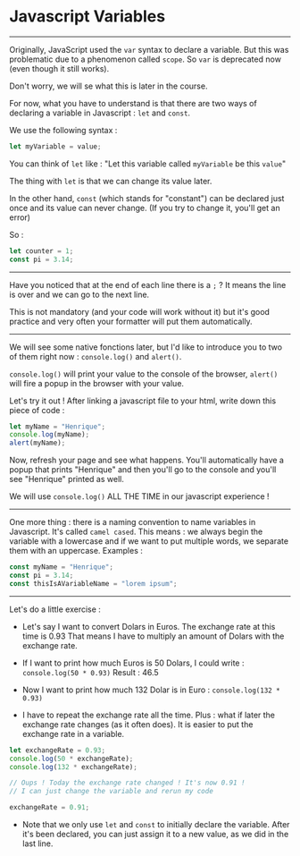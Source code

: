 # Javascript Variables

---

Originally, JavaScript used the `var` syntax to declare a variable. But this was problematic due to a phenomenon called `scope`. So `var` is deprecated now (even though it still works).

Don't worry, we will se what this is later in the course.

For now, what you have to understand is that there are two ways of declaring a variable in Javascript : `let` and `const`.

We use the following syntax :

```js
let myVariable = value;
```

You can think of `let` like : "Let this variable called `myVariable` be this `value`"

The thing with `let` is that we can change its value later.

In the other hand, `const` (which stands for "constant") can be declared just once and its value can never change. (If you try to change it, you'll get an error)

So :

```js
let counter = 1;
const pi = 3.14;
```

---

Have you noticed that at the end of each line there is a `;` ?
It means the line is over and we can go to the next line.

This is not mandatory (and your code will work without it) but it's good practice and very often your formatter will put them automatically.

---

We will see some native fonctions later, but I'd like to introduce you to two of them right now : `console.log()` and `alert()`.

`console.log()` will print your value to the console of the browser, `alert()` will fire a popup in the browser with your value.

Let's try it out ! After linking a javascript file to your html, write down this piece of code :

```js
let myName = "Henrique";
console.log(myName);
alert(myName);
```

Now, refresh your page and see what happens.
You'll automatically have a popup that prints "Henrique" and then you'll go to the console and you'll see "Henrique" printed as well.

We will use `console.log()` ALL THE TIME in our javascript experience !

---

One more thing : there is a naming convention to name variables in Javascript. It's called `camel cased`. This means : we always begin the variable with a lowercase and if we want to put multiple words, we separate them with an uppercase. Examples :

```js
const myName = "Henrique";
const pi = 3.14;
const thisIsAVariableName = "lorem ipsum";
```

---

Let's do a little exercise :

- Let's say I want to convert Dolars in Euros. The exchange rate at this time is 0.93 That means I have to multiply an amount of Dolars with the exchange rate.

- If I want to print how much Euros is 50 Dolars, I could write :
  `console.log(50 * 0.93)`
  Result : 46.5

- Now I want to print how much 132 Dolar is in Euro :
  `console.log(132 * 0.93)`

- I have to repeat the exchange rate all the time. Plus : what if later the exchange rate changes (as it often does). It is easier to put the exchange rate in a variable.

```js
let exchangeRate = 0.93;
console.log(50 * exchangeRate);
console.log(132 * exchangeRate);

// Oups ! Today the exchange rate changed ! It's now 0.91 !
// I can just change the variable and rerun my code

exchangeRate = 0.91;
```

- Note that we only use `let` and `const` to initially declare the variable. After it's been declared, you can just assign it to a new value, as we did in the last line.
